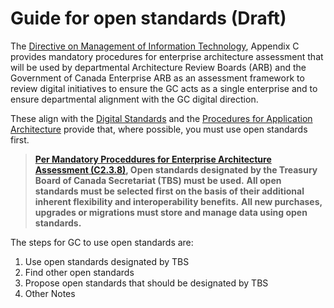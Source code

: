# Guide for open standards (Draft)

The [Directive on Management of Information Technology](https://www.tbs-sct.gc.ca/pol/doc-eng.aspx?id=15249), Appendix C provides mandatory procedures for enterprise architecture assessment that will be used by departmental Architecture Review Boards (ARB) and the Government of Canada Enterprise ARB as an assessment framework to review digital initiatives to ensure the GC acts as a single enterprise and to ensure departmental alignment with the GC digital direction.

These align with the [Digital Standards](https://www.canada.ca/en/government/publicservice/modernizing/government-canada-digital-standards.html) and the [Procedures for Application Architecture](https://www.tbs-sct.gc.ca/pol/doc-eng.aspx?id=15249#claC.2.3.8) provide that, where possible, you must use open standards first.

> **[Per Mandatory Proceddures for Enterprise Architecture Assessment (C2.3.8)](https://www.tbs-sct.gc.ca/pol/doc-eng.aspx?id=15249&section=procedure&p=C), Open standards designated by the Treasury Board of Canada Secretariat (TBS) must be used.**
> **All open standards must be selected first on the basis of their additional inherent flexibility and interoperability benefits.**
> **All new purchases, upgrades or migrations must store and manage data using open standards.**

The steps for GC to use open standards are:

1. Use open standards designated by TBS
1. Find other open standards
1. Propose open standards that should be designated by TBS
1. Other Notes

